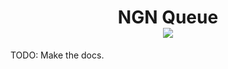 <h1 align="center">NGN Queue<br/><img src="https://img.shields.io/npm/v/@ngnjs/queue?label=%40ngnjs/queue&logo=npm&style=social"/></h1>

TODO: Make the docs.